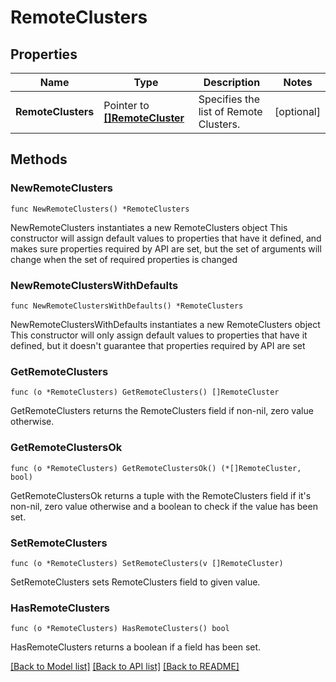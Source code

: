 # RemoteClusters

## Properties

Name | Type | Description | Notes
------------ | ------------- | ------------- | -------------
**RemoteClusters** | Pointer to [**[]RemoteCluster**](RemoteCluster.md) | Specifies the list of Remote Clusters. | [optional] 

## Methods

### NewRemoteClusters

`func NewRemoteClusters() *RemoteClusters`

NewRemoteClusters instantiates a new RemoteClusters object
This constructor will assign default values to properties that have it defined,
and makes sure properties required by API are set, but the set of arguments
will change when the set of required properties is changed

### NewRemoteClustersWithDefaults

`func NewRemoteClustersWithDefaults() *RemoteClusters`

NewRemoteClustersWithDefaults instantiates a new RemoteClusters object
This constructor will only assign default values to properties that have it defined,
but it doesn't guarantee that properties required by API are set

### GetRemoteClusters

`func (o *RemoteClusters) GetRemoteClusters() []RemoteCluster`

GetRemoteClusters returns the RemoteClusters field if non-nil, zero value otherwise.

### GetRemoteClustersOk

`func (o *RemoteClusters) GetRemoteClustersOk() (*[]RemoteCluster, bool)`

GetRemoteClustersOk returns a tuple with the RemoteClusters field if it's non-nil, zero value otherwise
and a boolean to check if the value has been set.

### SetRemoteClusters

`func (o *RemoteClusters) SetRemoteClusters(v []RemoteCluster)`

SetRemoteClusters sets RemoteClusters field to given value.

### HasRemoteClusters

`func (o *RemoteClusters) HasRemoteClusters() bool`

HasRemoteClusters returns a boolean if a field has been set.


[[Back to Model list]](../README.md#documentation-for-models) [[Back to API list]](../README.md#documentation-for-api-endpoints) [[Back to README]](../README.md)



